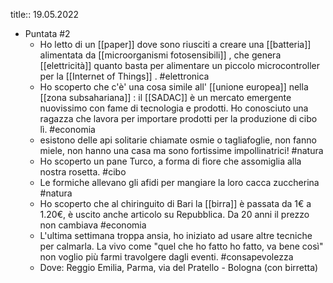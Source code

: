 title:: 19.05.2022

- Puntata #2
	- Ho letto di un [[paper]] dove sono riusciti a creare una [[batteria]] alimentata da [[microorganismi fotosensibili]] , che genera [[elettricità]] quanto basta per alimentare un piccolo microcontroller per la [[Internet of Things]] . #elettronica
	- Ho scoperto che c'è' una cosa simile all' [[unione europea]] nella [[zona subsahariana]] : il [[SADAC]] è un mercato emergente nuovissimo con fame di tecnologia e prodotti. Ho conosciuto una ragazza che lavora per importare prodotti per la produzione di cibo lì. #economia
	- esistono delle api solitarie chiamate  osmie o tagliafoglie, non fanno miele, non hanno una casa ma sono fortissime impollinatrici! #natura
	- Ho scoperto un pane Turco, a forma di fiore che assomiglia alla nostra rosetta. #cibo
	- Le formiche allevano gli afidi per mangiare la loro cacca zuccherina #natura
	- Ho scoperto che al chiringuito di Bari la [[birra]] è passata da 1€ a 1.20€, è uscito anche articolo su Repubblica. Da 20 anni il prezzo non cambiava #economia
	- L'ultima settimana troppa ansia, ho iniziato ad usare altre tecniche per calmarla. La vivo come "quel che ho fatto ho fatto, va bene così" non voglio più farmi travolgere dagli eventi. #consapevolezza
	- Dove: Reggio Emilia, Parma, via del Pratello - Bologna (con birretta)